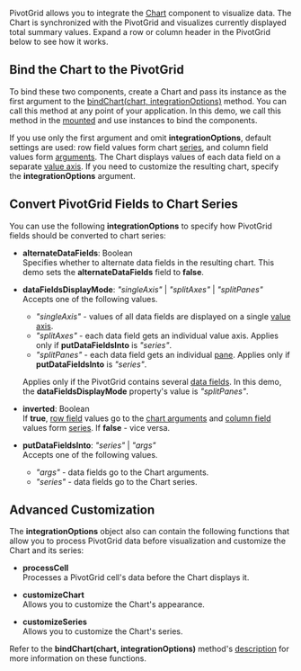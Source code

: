 PivotGrid allows you to integrate the [Chart](/Documentation/ApiReference/UI_Components/dxChart/) component to visualize data. The Chart is synchronized with the PivotGrid and visualizes currently displayed total summary values. Expand a row or column header in the PivotGrid below to see how it works.

## Bind the Chart to the PivotGrid
To bind these two components, create a Chart and pass its instance as the first argument to the [bindChart(chart, integrationOptions)](/Documentation/ApiReference/UI_Components/dxPivotGrid/Methods/#bindChartchart_integrationOptions) method. You can call this method at any point of your application. In this demo, we call this method in the <a href="https://v3.vuejs.org/api/options-lifecycle-hooks.html#mounted" target="_blank">mounted</a> and use instances to bind the components.

If you use only the first argument and omit **integrationOptions**, default settings are used: row field values form chart [series](/Documentation/ApiReference/UI_Components/dxChart/Configuration/series/), and column field values form [arguments](/Documentation/ApiReference/UI_Components/dxChart/Configuration/argumentAxis/). The Chart displays values of each data field on a separate [value axis](/Documentation/ApiReference/UI_Components/dxChart/Configuration/valueAxis/). If you need to customize the resulting chart, specify the **integrationOptions** argument.  

## Convert PivotGrid Fields to Chart Series
You can use the following **integrationOptions** to specify how PivotGrid fields should be converted to chart series:

- **alternateDataFields**: Boolean       
Specifies whether to alternate data fields in the resulting chart. This demo sets the **alternateDataFields** field to **false**.

- **dataFieldsDisplayMode**: *"singleAxis"* | *"splitAxes"* | *"splitPanes"*     
Accepts one of the following values.   

    - *"singleAxis"* - values of all data fields are displayed on a single [value axis](/Documentation/ApiReference/UI_Components/dxChart/Configuration/valueAxis/).  
    - *"splitAxes"* - each data field gets an individual value axis. Applies only if **putDataFieldsInto** is *"series"*.  
    - *"splitPanes"* - each data field gets an individual [pane](/Documentation/ApiReference/UI_Components/dxChart/Configuration/panes/). Applies only if **putDataFieldsInto** is *"series"*.    

    Applies only if the PivotGrid contains several [data fields](/Documentation/ApiReference/Data_Layer/PivotGridDataSource/Configuration/fields/). In this demo, the **dataFieldsDisplayMode** property's value is *"splitPanes"*.

- **inverted**: Boolean      
If **true**, [row field](/Documentation/Guide/UI_Components/PivotGrid/Visual_Elements/#Headers) values go to the [chart arguments](/Documentation/ApiReference/UI_Components/dxChart/Configuration/argumentAxis/) and [column field](/Documentation/Guide/UI_Components/PivotGrid/Visual_Elements/#Headers) values form [series](/Documentation/ApiReference/UI_Components/dxChart/Configuration/series/). If **false** - vice versa.

- **putDataFieldsInto**: *"series"* | *"args"*     
Accepts one of the following values.

    - *"args"* - data fields go to the Chart arguments.  
    - *"series"* - data fields go to the Chart series.

## Advanced Customization
The **integrationOptions** object also can contain the following functions that allow you to process PivotGrid data before visualization and customize the Chart and its series:

- **processCell**       
Processes a PivotGrid cell's data before the Chart displays it.

- **customizeChart**        
Allows you to customize the Chart's appearance.

- **customizeSeries**       
Allows you to customize the Chart's series.

Refer to the **bindChart(chart, integrationOptions)** method's [description](/Documentation/ApiReference/UI_Components/dxPivotGrid/Methods/#bindChartchart_integrationOptions) for more information on these functions. 
